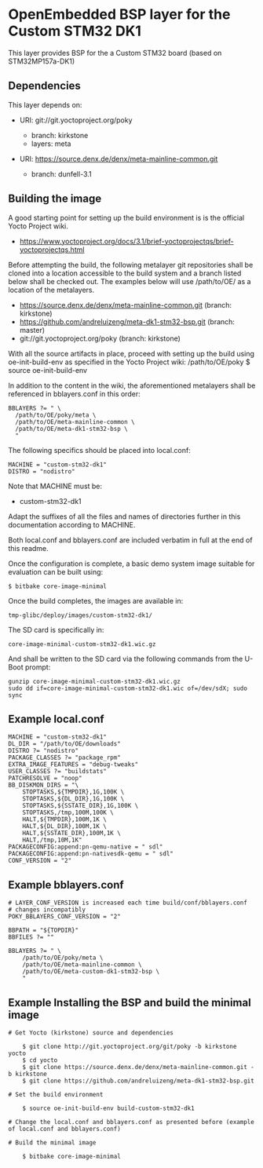 OpenEmbedded BSP layer for the Custom STM32 DK1
==========================================

This layer provides BSP for the a Custom STM32 board (based on STM32MP157a-DK1)

Dependencies
------------

This layer depends on:

* URI: git://git.yoctoproject.org/poky
  - branch: kirkstone
  - layers: meta

* URI: https://source.denx.de/denx/meta-mainline-common.git
  - branch: dunfell-3.1

Building the image
------------------

A good starting point for setting up the build environment is is the official
Yocto Project wiki.

* https://www.yoctoproject.org/docs/3.1/brief-yoctoprojectqs/brief-yoctoprojectqs.html

Before attempting the build, the following metalayer git repositories shall
be cloned into a location accessible to the build system and a branch listed
below shall be checked out. The examples below will use /path/to/OE/ as a
location of the metalayers.

* https://source.denx.de/denx/meta-mainline-common.git	(branch: kirkstone)
* https://github.com/andreluizeng/meta-dk1-stm32-bsp.git	(branch: master)
* git://git.yoctoproject.org/poky				(branch: kirkstone)

With all the source artifacts in place, proceed with setting up the build
using oe-init-build-env as specified in the Yocto Project wiki:
/path/to/OE/poky $ source oe-init-build-env

In addition to the content in the wiki, the aforementioned metalayers shall
be referenced in bblayers.conf in this order:

```
BBLAYERS ?= " \
  /path/to/OE/poky/meta \
  /path/to/OE/meta-mainline-common \
  /path/to/OE/meta-dk1-stm32-bsp \
  "
```

The following specifics should be placed into local.conf:

```
MACHINE = "custom-stm32-dk1"
DISTRO = "nodistro"
```

Note that MACHINE must be:

* custom-stm32-dk1

Adapt the suffixes of all the files and names of directories further in
this documentation according to MACHINE.

Both local.conf and bblayers.conf are included verbatim in full at the end
of this readme.

Once the configuration is complete, a basic demo system image suitable for
evaluation can be built using:

```
$ bitbake core-image-minimal
```

Once the build completes, the images are available in:

```
tmp-glibc/deploy/images/custom-stm32-dk1/
```
The SD card is specifically in:

```
core-image-minimal-custom-stm32-dk1.wic.gz
```

And shall be written to the SD card via the following
commands from the U-Boot prompt:

```
gunzip core-image-minimal-custom-stm32-dk1.wic.gz
sudo dd if=core-image-minimal-custom-stm32-dk1.wic of=/dev/sdX; sudo sync
```

Example local.conf
------------------
```
MACHINE = "custom-stm32-dk1"
DL_DIR = "/path/to/OE/downloads"
DISTRO ?= "nodistro"
PACKAGE_CLASSES ?= "package_rpm"
EXTRA_IMAGE_FEATURES = "debug-tweaks"
USER_CLASSES ?= "buildstats"
PATCHRESOLVE = "noop"
BB_DISKMON_DIRS = "\
    STOPTASKS,${TMPDIR},1G,100K \
    STOPTASKS,${DL_DIR},1G,100K \
    STOPTASKS,${SSTATE_DIR},1G,100K \
    STOPTASKS,/tmp,100M,100K \
    HALT,${TMPDIR},100M,1K \
    HALT,${DL_DIR},100M,1K \
    HALT,${SSTATE_DIR},100M,1K \
    HALT,/tmp,10M,1K"
PACKAGECONFIG:append:pn-qemu-native = " sdl"
PACKAGECONFIG:append:pn-nativesdk-qemu = " sdl"
CONF_VERSION = "2"

```

Example bblayers.conf
---------------------
```
# LAYER_CONF_VERSION is increased each time build/conf/bblayers.conf
# changes incompatibly
POKY_BBLAYERS_CONF_VERSION = "2"

BBPATH = "${TOPDIR}"
BBFILES ?= ""

BBLAYERS ?= " \
	/path/to/OE/poky/meta \
	/path/to/OE/meta-mainline-common \
	/path/to/OE/meta-custom-dk1-stm32-bsp \
	"
```

Example Installing the BSP and build the minimal image
---------------------
```
# Get Yocto (kirkstone) source and dependencies
	
	$ git clone http://git.yoctoproject.org/git/poky -b kirkstone yocto
	$ cd yocto
	$ git clone https://source.denx.de/denx/meta-mainline-common.git -b kirkstone
	$ git clone https://github.com/andreluizeng/meta-dk1-stm32-bsp.git
	
# Set the build environment

	$ source oe-init-build-env build-custom-stm32-dk1
	
# Change the local.conf and bblayers.conf as presented before (example of local.conf and bblayers.conf)

# Build the minimal image

	$ bitbake core-image-minimal
	
```
